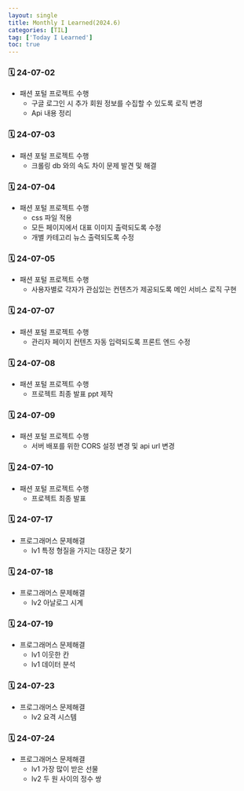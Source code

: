 ```yaml
---
layout: single
title: Monthly I Learned(2024.6)
categories: [TIL]
tag: ['Today I Learned']
toc: true
---
```



### 🗓️ 24-07-02

- 패션 포털 프로젝트 수행
    - 구글 로그인 시 추가 회원 정보를 수집할 수 있도록 로직 변경
    - Api 내용 정리

### 🗓️ 24-07-03

- 패션 포털 프로젝트 수행
    - 크롤링 db 와의 속도 차이 문제 발견 및 해결

### 🗓️ 24-07-04

- 패션 포털 프로젝트 수행
    - css 파일 적용
    - 모든 페이지에서 대표 이미지 출력되도록 수정
    - 개별 카테고리 뉴스 출력되도록 수정

### 🗓️ 24-07-05

- 패션 포털 프로젝트 수행
    - 사용자별로 각자가 관심있는 컨텐츠가 제공되도록 메인 서비스 로직 구현

### 🗓️ 24-07-07

- 패션 포털 프로젝트 수행
    - 관리자 페이지 컨텐츠 자동 입력되도록 프론트 엔드 수정

### 🗓️ 24-07-08

- 패션 포털 프로젝트 수행
    - 프로젝트 최종 발표 ppt 제작

### 🗓️ 24-07-09

- 패션 포털 프로젝트 수행
    - 서버 배포를 위한 CORS 설정 변경 및 api url 변경

### 🗓️ 24-07-10

- 패션 포털 프로젝트 수행
    - 프로젝트 최종 발표

### 🗓️ 24-07-17

- 프로그래머스 문제해결
    - lv1 특정 형질을 가지는 대장균 찾기

### 🗓️ 24-07-18

- 프로그래머스 문제해결
    - lv2 아날로그 시계

### 🗓️ 24-07-19

- 프로그래머스 문제해결
    - lv1 이웃한 칸
    - lv1 데이터 분석

### 🗓️ 24-07-23

- 프로그래머스 문제해결
    - lv2 요격 시스템

### 🗓️ 24-07-24

- 프로그래머스 문제해결
    - lv1 가장 많이 받은 선물
    - lv2 두 원 사이의 정수 쌍